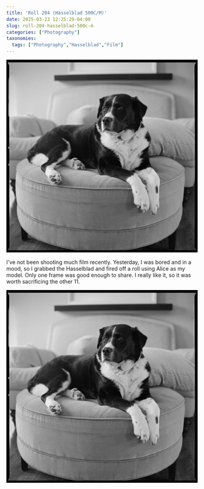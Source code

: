 ```yaml
---
title: 'Roll 204 (Hasselblad 500C/M)'
date: 2025-03-23 12:25:29-04:00
slug: roll-204-hasselblad-500c-m
categories: ["Photography"]
taxonomies:
  tags: ["Photography","Hasselblad","Film"]
---
```


![ ](2025-roll-204_04-cover.jpg " ")

I've not been shooting much film recently. Yesterday, I was bored and in a mood, so I grabbed the Hasselblad and fired off a roll using Alice as my model. Only one frame was good enough to share. I really like it, so it was worth sacrificing the other 11.

![Alice](2025-roll-204_04-cover.jpg "Alice")

